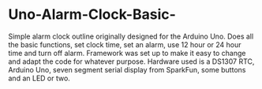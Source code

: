 # Uno-Alarm-Clock-Basic-
Simple alarm clock outline originally designed for the Arduino Uno.
Does all the basic functions, set clock time, set an alarm, use 12 hour or 24 hour time and turn off alarm.
Framework was set up to make it easy to change and adapt the code for whatever purpose.
Hardware used is a DS1307 RTC, Arduino Uno, seven segment serial display from SparkFun, some buttons and an LED or two.
